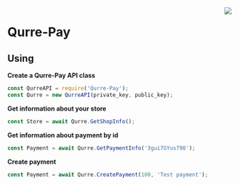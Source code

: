 <img src="https://cdn.scpsl.store/qurre.store/img/payments.png" align="right" />

# Qurre-Pay
## Using
**Create a Qurre-Pay API class**

```js
const QurreAPI = require('Qurre-Pay');
const Qurre = new QurreAPI(private_key, public_key);
```
**Get information about your store**

```js
const Store = await Qurre.GetShopInfo();
```
**Get information about payment by id**

```js
const Payment = await Qurre.GetPaymentInfo('3gui7GYus798');
```
**Create payment**

```js
const Payment = await Qurre.CreatePayment(100, 'Test payment');
```
